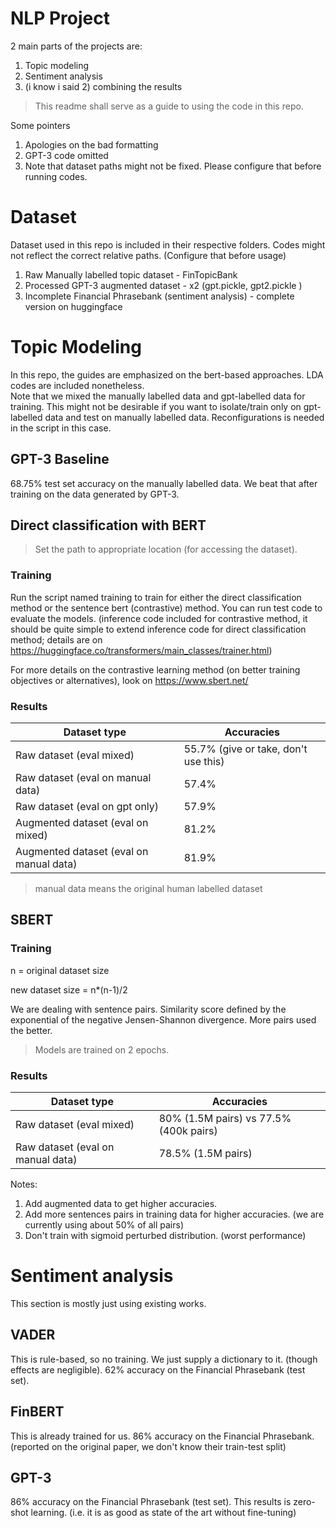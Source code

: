 # NLP Project

2 main parts of the projects are:
1. Topic modeling
2. Sentiment analysis
3. (i know i said 2) combining the results

>This readme shall serve as a guide to using the code in this repo.


Some pointers
1. Apologies on the bad formatting
2. GPT-3 code omitted
3. Note that dataset paths might not be fixed. Please configure that before running codes.


# Dataset

Dataset used in this repo is included in their respective folders.  Codes might not reflect the correct relative paths. (Configure that before usage)

1. Raw Manually labelled topic dataset - FinTopicBank
2. Processed GPT-3 augmented dataset - x2 (gpt.pickle, gpt2.pickle )
3. Incomplete Financial Phrasebank (sentiment analysis) - complete version on huggingface

# Topic Modeling
In this repo, the guides are emphasized on the bert-based approaches. LDA codes are included nonetheless.
<br />
Note that we mixed the manually labelled data and gpt-labelled data for training.  This might not be desirable if you want to isolate/train only on gpt-labelled data and test on manually labelled data.  Reconfigurations is needed in the script in this case.

## GPT-3 Baseline

68.75% test set accuracy on the manually labelled data. We beat that after training on the data generated by GPT-3.


## Direct classification with BERT
>Set the path to appropriate location (for accessing the dataset).

### Training
Run the script named training to train for either the direct classification method or the sentence bert (contrastive) method.  You can run test code to evaluate the models. (inference code included for contrastive method, it should be quite simple to extend inference code for direct classification method; details are on https://huggingface.co/transformers/main_classes/trainer.html)

For more details on the contrastive learning method (on better training objectives or alternatives), look on https://www.sbert.net/

### Results

Dataset type | Accuracies
------------ | -------------
Raw dataset (eval mixed) | 55.7% (give or take, don't use this)
Raw dataset (eval on manual data) | 57.4%
Raw dataset (eval on gpt only) | 57.9%
Augmented dataset (eval on mixed) | 81.2%
Augmented dataset (eval on manual data) | 81.9%

> manual data means the original human labelled dataset

## SBERT

### Training
n = original dataset size

new dataset size = n*(n-1)/2 

We are dealing with sentence pairs.  Similarity score defined by the exponential of the negative Jensen-Shannon divergence. More pairs used the better.

>Models are trained on 2 epochs.

### Results
Dataset type | Accuracies
------------ | -------------
Raw dataset (eval mixed) | 80% (1.5M pairs) vs 77.5% (400k pairs)
Raw dataset (eval on manual data) | 78.5% (1.5M pairs)

Notes:
1. Add augmented data to get higher accuracies.
2. Add more sentences pairs in training data for higher accuracies. (we are currently using about 50% of all pairs)
3. Don't train with sigmoid perturbed distribution. (worst performance)

# Sentiment analysis

This section is mostly just using existing works.

## VADER

This is rule-based, so no training. We just supply a dictionary to it. (though effects are negligible). 62% accuracy on the Financial Phrasebank (test set).

## FinBERT

This is already trained for us.  86% accuracy on the Financial Phrasebank. (reported on the original paper, we don't know their train-test split)


## GPT-3

86% accuracy on the Financial Phrasebank (test set). This results is zero-shot learning. (i.e. it is as good as state of the art without fine-tuning)